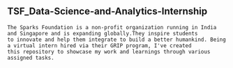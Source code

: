 ## TSF_Data-Science-and-Analytics-Internship
	The Sparks Foundation is a non-profit organization running in India and Singapore and is expanding globally.They inspire students
	to innovate and help them integrate to build a better humankind. Being a virtual intern hired via their GRIP program, I've created 
	this repository to showcase my work and learnings through various assigned tasks.
	
